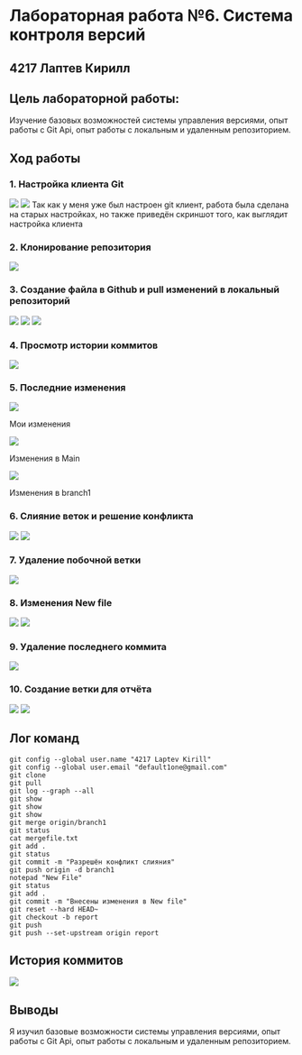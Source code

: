 # Лабораторная работа №6. Система контроля версий
## 4217 Лаптев Кирилл
## Цель лабораторной работы:
Изучение базовых возможностей системы управления версиями, опыт работы с Git Api, опыт работы с локальным и удаленным репозиторием.
## Ход работы
### 1. Настройка клиента Git
![](/Screenshots/GitConfig1.png)
![](/Screenshots/GitConfig2.png)
Так как у меня уже был настроен git клиент, работа была сделана на старых настройках, но также приведён скриншот того, как выглядит настройка клиента
### 2. Клонирование репозитория
![](/Screenshots/clone.png)
### 3. Создание файла в Github и pull изменений в локальный репозиторий
![](/Screenshots/addFile(Github).png)
![](/Screenshots/PullChanges1.png)
![](/Screenshots/PullChanges2.png)
### 4. Просмотр истории коммитов
![](/Screenshots/git%20log.png)
### 5. Последние изменения
![](/Screenshots/LastChanges1(my).png)

Мои изменения

![](/Screenshots/LastChanges2(main).png)

Изменения в Main

![](/Screenshots/LastChanges3(branch1).png)

Изменения в branch1
### 6. Слияние веток и решение конфликта
![](/Screenshots/merge1.png)
![](/Screenshots/merge2.png)
### 7. Удаление побочной ветки
![](/Screenshots/DeleteBranch.png)
### 8. Изменения New file
![](/Screenshots/ChangeFile1.png)
![](/Screenshots/ChangeFile2.png)
### 9. Удаление последнего коммита
![](/Screenshots/ResetChangeFile.png)
### 10. Создание ветки для отчёта
![](/Screenshots/CreateReportBranch.png)
![](/Screenshots/PushReport.png)
## Лог команд
```
git config --global user.name "4217 Laptev Kirill"
git config --global user.email "default1one@gmail.com"
git clone
git pull
git log --graph --all
git show
git show
git show
git merge origin/branch1
git status
cat mergefile.txt
git add .
git status
git commit -m "Разрешён конфликт слияния"
git push origin -d branch1
notepad "New File"
git status
git add .
git commit -m "Внесены изменения в New file"
git reset --hard HEAD~
git checkout -b report
git push
git push --set-upstream origin report
```
## История коммитов
![](/Screenshots/History.png)
## Выводы
Я изучил базовые возможности системы управления версиями, опыт работы с Git Api, опыт работы с локальным и удаленным репозиторием.